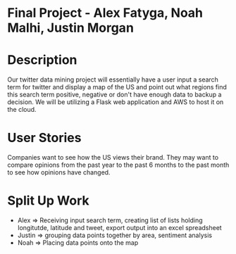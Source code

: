 # Final Project - Alex Fatyga, Noah Malhi, Justin Morgan

# Description
Our twitter data mining project will essentially have a user input a search term for twitter and display a map of the US and point out what regions find this search term positive, negative or don't have enough data to backup a decision. We will be utilizing a Flask web application and AWS to host it on the cloud.

# User Stories
Companies want to see how the US views their brand. They may want to compare opinions from the past year to the past 6 months to the past month to see how opinions have changed.

# Split Up Work
- Alex => Receiving input search term, creating list of lists holding longitutde, latitude and tweet, export output into an excel spreadsheet
- Justin => grouping data points together by area, sentiment analysis
- Noah => Placing data points onto the map

